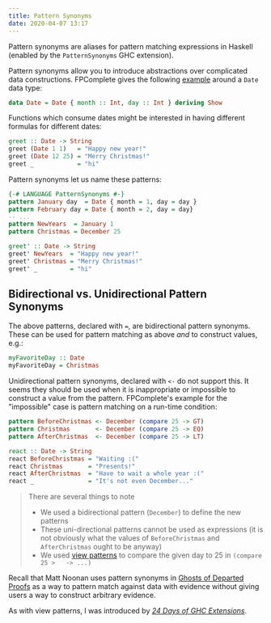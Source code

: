 ```yaml
---
title: Pattern Synonyms
date: 2020-04-07 13:17
---
```


Pattern synonyms are aliases for pattern matching expressions in
Haskell (enabled by the `PatternSynonyms` GHC extension).

Pattern synonyms allow you to introduce abstractions over complicated
data constructions. FPComplete gives the following [example][01]
around a `Date` data type:

```haskell
data Date = Date { month :: Int, day :: Int } deriving Show
```

Functions which consume dates might be interested in having different
formulas for different dates:

```haskell
greet :: Date -> String
greet (Date 1 1)   = "Happy new year!"
greet (Date 12 25) = "Merry Christmas!"
greet _            = "hi"
```

Pattern synonyms let us name these patterns:

```haskell
{-# LANGUAGE PatternSynonyms #-}
pattern January day  = Date { month = 1, day = day }
pattern February day = Date { month = 2, day = day}
-- ...
pattern NewYears  = January 1
pattern Christmas = December 25

greet' :: Date -> String
greet' NewYears  = "Happy new year!"
greet' Christmas = "Merry Christmas!"
greet' _         = "hi"
```

## Bidirectional vs. Unidirectional Pattern Synonyms

The above patterns, declared with `=`, are bidirectional pattern
synonyms. These can be used for pattern matching as above _and_ to
construct values, e.g.:

```haskell
myFavoriteDay :: Date
myFavoriteDay = Christmas
```

Unidirectional pattern synonyms, declared with `<-` do not support
this. It seems they should be used when it is inappropriate or
impossible to construct a value from the pattern. FPComplete's
example for the "impossible" case is pattern matching on a run-time
condition:

```haskell
pattern BeforeChristmas <- December (compare 25 -> GT)
pattern Christmas       <- December (compare 25 -> EQ)
pattern AfterChristmas  <- December (compare 25 -> LT)

react :: Date -> String
react BeforeChristmas = "Waiting :("
react Christmas       = "Presents!"
react AfterChristmas  = "Have to wait a whole year :("
react _               = "It's not even December..."
```

> There are several things to note
> - We used a bidirectional pattern (`December`) to define the new
>   patterns
> - These uni-directional patterns cannot be used as expressions (it is
>   not obviously what the values of `BeforeChristmas` and `AfterChristmas`
>   ought to be anyway)
> - We used [view patterns](./2015201-view-patterns.md) to compare
>   the given day to 25 in `(compare 25 >   -> ...)`

Recall that Matt Noonan uses pattern synonyms in [Ghosts of Departed
Proofs](TODO) as a way to pattern match against data with evidence
without giving users a way to construct arbitrary evidence.

As with view patterns, I was introduced by [_24 Days of GHC Extensions_][02].

[01]: https://web.archive.org/web/20150924122329/https://www.fpcomplete.com/user/icelandj/Pattern%20synonyms
[02]: https://ocharles.org.uk/posts/2014-12-03-pattern-synonyms.html

